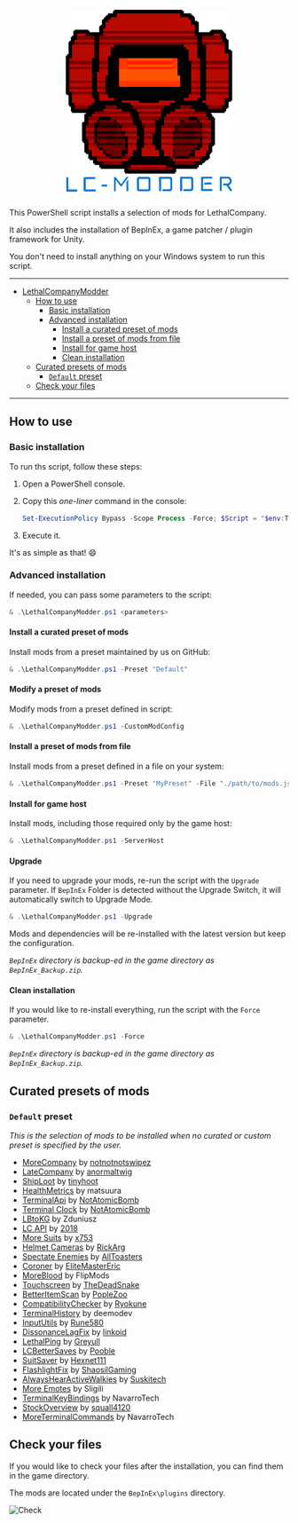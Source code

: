 <p align="center">
  <img width="300" height="340" src="icon.png">
</p>


This PowerShell script installs a selection of mods for LethalCompany.

It also includes the installation of BepInEx, a game patcher / plugin framework for Unity.

You don't need to install anything on your Windows system to run this script.

---

- [LethalCompanyModder](#lethalcompanymodder)
  - [How to use](#how-to-use)
    - [Basic installation](#basic-installation)
    - [Advanced installation](#advanced-installation)
      - [Install a curated preset of mods](#install-a-curated-preset-of-mods)
      - [Install a preset of mods from file](#install-a-preset-of-mods-from-file)
      - [Install for game host](#install-for-game-host)
      - [Clean installation](#clean-installation)
  - [Curated presets of mods](#curated-presets-of-mods)
    - [`Default` preset](#default-preset)
  - [Check your files](#check-your-files)

---

## How to use

### Basic installation

To run ths script, follow these steps:

1. Open a PowerShell console.
2. Copy this _one-liner_ command in the console:

   ```powershell
   Set-ExecutionPolicy Bypass -Scope Process -Force; $Script = "$env:TEMP\LethalCompanyModder.ps1";rm $Script -Force -ErrorAction SilentlyContinue; iwr "https://raw.githubusercontent.com/fscorrupt/LethalCompanyModder/main/LethalCompanyModder.ps1" -OutFile $Script; & $Script
   ```

3. Execute it.

It's as simple as that! 😄

### Advanced installation

If needed, you can pass some parameters to the script:

```powershell
& .\LethalCompanyModder.ps1 <parameters>
```

#### Install a curated preset of mods

Install mods from a preset maintained by us on GitHub:

```powershell
& .\LethalCompanyModder.ps1 -Preset "Default"
```

#### Modify a preset of mods

Modify mods from a preset defined in script:

```powershell
& .\LethalCompanyModder.ps1 -CustomModConfig
```

#### Install a preset of mods from file

Install mods from a preset defined in a file on your system:

```powershell
& .\LethalCompanyModder.ps1 -Preset "MyPreset" -File "./path/to/mods.json"
```

#### Install for game host

Install mods, including those required only by the game host:

```powershell
& .\LethalCompanyModder.ps1 -ServerHost
```

#### Upgrade

If you need to upgrade your mods, re-run the script with the `Upgrade` parameter.
If `BepInEx` Folder is detected without the Upgrade Switch, it will automatically switch to Upgrade Mode.

```powershell
& .\LethalCompanyModder.ps1 -Upgrade
```

Mods and dependencies will be re-installed with the latest version but keep the configuration.

_`BepInEx` directory is backup-ed in the game directory as `BepInEx_Backup.zip`._

#### Clean installation

If you would like to re-install everything, run the script with the `Force` parameter.

```powershell
& .\LethalCompanyModder.ps1 -Force
```

_`BepInEx` directory is backup-ed in the game directory as `BepInEx_Backup.zip`._

## Curated presets of mods

### `Default` preset

_This is the selection of mods to be installed when no curated or custom preset is specified by the user._

- [MoreCompany](https://thunderstore.io/c/lethal-company/p/notnotnotswipez/MoreCompany/) by [notnotnotswipez](https://github.com/notnotnotswipez)
- [LateCompany](https://thunderstore.io/c/lethal-company/p/anormaltwig/LateCompany/) by [anormaltwig](https://github.com/ANormalTwig)
- [ShipLoot](https://thunderstore.io/c/lethal-company/p/tinyhoot/ShipLoot/) by [tinyhoot](https://github.com/tinyhoot)
- [HealthMetrics](https://thunderstore.io/c/lethal-company/p/matsuura/HealthMetrics/) by matsuura
- [TerminalApi](https://thunderstore.io/c/lethal-company/p/NotAtomicBomb/TerminalApi/) by [NotAtomicBomb](https://github.com/NotAtomicBomb)
- [Terminal Clock](https://thunderstore.io/c/lethal-company/p/NotAtomicBomb/Terminal_Clock/) by [NotAtomicBomb](https://github.com/NotAtomicBomb)
- [LBtoKG](https://thunderstore.io/c/lethal-company/p/Zduniusz/LBtoKG/) by Zduniusz
- [LC API](https://thunderstore.io/c/lethal-company/p/2018/LC_API/) by [2018](https://github.com/u-2018)
- [More Suits](https://thunderstore.io/c/lethal-company/p/x753/More_Suits/) by [x753](https://github.com/x753)
- [Helmet Cameras](https://thunderstore.io/c/lethal-company/p/RickArg/Helmet_Cameras/) by [RickArg](https://github.com/The0therOne)
- [Spectate Enemies](https://thunderstore.io/c/lethal-company/p/AllToasters/SpectateEnemies/) by [AllToasters]( https://github.com/EBro912)
- [Coroner](https://thunderstore.io/c/lethal-company/p/EliteMasterEric/Coroner/) by [EliteMasterEric](https://github.com/EliteMasterEric)
- [MoreBlood](https://thunderstore.io/c/lethal-company/p/FlipMods/MoreBlood/) by FlipMods
- [Touchscreen](https://thunderstore.io/c/lethal-company/p/TheDeadSnake/Touchscreen/) by [TheDeadSnake](https://github.com/TheDeadSnake)
- [BetterItemScan](https://thunderstore.io/c/lethal-company/p/PopleZoo/BetterItemScan/) by [PopleZoo](https://github.com/PopleZoo)
- [CompatibilityChecker](https://thunderstore.io/c/lethal-company/p/Ryokune/CompatibilityChecker/) by [Ryokune]( https://github.com/VisualError)
- [TerminalHistory](https://thunderstore.io/c/lethal-company/p/deemodev/TerminalHistory/) by  deemodev
- [InputUtils](https://thunderstore.io/c/lethal-company/p/Rune580/LethalCompany_InputUtils/) by [Rune580](https://github.com/Rune580)
- [DissonanceLagFix](https://thunderstore.io/c/lethal-company/p/linkoid/DissonanceLagFix/) by [linkoid](https://github.com/linkoid)
- [LethalPing](https://thunderstore.io/c/lethal-company/p/Greyull/LethalPing/) by [Greyull](https://github.com/Greyull)
- [LCBetterSaves](https://thunderstore.io/c/lethal-company/p/Pooble/LCBetterSaves/) by [Pooble](https://github.com/paul-merkamp)
- [SuitSaver](https://thunderstore.io/c/lethal-company/p/Hexnet111/SuitSaver/) by [Hexnet111](https://github.com/Hexnet111)
- [FlashlightFix](https://thunderstore.io/c/lethal-company/p/ShaosilGaming/FlashlightFix/) by [ShaosilGaming](https://github.com/Shaosil)
- [AlwaysHearActiveWalkies](https://thunderstore.io/c/lethal-company/p/Suskitech/AlwaysHearActiveWalkies/) by [Suskitech](https://github.com/n33kos)
- [More Emotes](https://thunderstore.io/c/lethal-company/p/Sligili/More_Emotes/) by Sligili
- [TerminalKeyBindings](https://thunderstore.io/c/lethal-company/p/NavarroTech/TerminalKeyBindings/) by NavarroTech
- [StockOverview](https://thunderstore.io/c/lethal-company/p/squall4120/StockOverview/) by [squall4120](https://github.com/Squall4120)
- [MoreTerminalCommands](https://thunderstore.io/c/lethal-company/p/NavarroTech/MoreTerminalCommands/) by NavarroTech

## Check your files

If you would like to check your files after the installation, you can find them in the game directory.

The mods are located under the `BepInEx\plugins` directory.

![Check](https://github.com/Indaclouds/LethalCompanyInstallMods/assets/66850779/207efa58-edda-4922-bb98-15d1679b2a9d)
